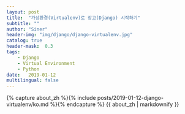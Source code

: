 ```yaml
---
layout: post
title:  "가상환경(Virtualenv)로 장고(Django) 시작하기"
subtitle: ""
author: "Siner"
header-img: "img/django/django-virtualenv.jpg"
catalog: true
header-mask:  0.3
tags:
    - Django
    - Virtual Environment
    - Python
date:   2019-01-12
multilingual: false
---
```

<div class="zh post-container">
    {% capture about_zh %}{% include posts/2019-01-12-django-virtualenv/ko.md %}{% endcapture %}
    {{ about_zh | markdownify }}
</div>
